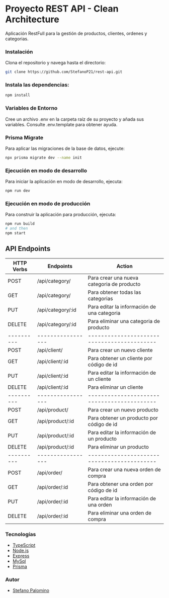 # Proyecto REST API - Clean Architecture

Aplicación RestFull para la gestión de productos, clientes, ordenes y categorias.

### Instalación

Clona el repositorio y navega hasta el directorio:

```bash
git clone https://github.com/StefanoP21/rest-api.git
```

### Instala las dependencias:

```bash
npm install
```

### Variables de Entorno

Cree un archivo .env en la carpeta raíz de su proyecto y añada sus variables. Consulte .env.template para obtener ayuda.

### Prisma Migrate

Para aplicar las migraciones de la base de datos, ejecute:

```bash
npx prisma migrate dev --name init
```

### Ejecución en modo de desarrollo

Para iniciar la aplicación en modo de desarrollo, ejecuta:

```bash
npm run dev
```

### Ejecución en modo de producción

Para construir la aplicación para producción, ejecuta:

```bash
npm run build
# and then
npm start
```

## API Endpoints

| HTTP Verbs | Endpoints         | Action                                      |
| ---------- | ----------------- | ------------------------------------------- |
| POST       | /api/category/    | Para crear una nueva categoria de producto  |
| GET        | /api/category/    | Para obtener todas las categorias           |
| PUT        | /api/category/:id | Para editar la información de una categoria |
| DELETE     | /api/category/:id | Para eliminar una categoria de producto     |
| ---------- | ----------------- | ------------------------------------------- |
| POST       | /api/client/      | Para crear un nuevo cliente                 |
| GET        | /api/client/:id   | Para obtener un cliente por código de id    |
| PUT        | /api/client/:id   | Para editar la información de un cliente    |
| DELETE     | /api/client/:id   | Para eliminar un cliente                    |
| ---------- | ----------------- | ------------------------------------------- |
| POST       | /api/product/     | Para crear un nuevo producto                |
| GET        | /api/product/:id  | Para obtener un producto por código de id   |
| PUT        | /api/product/:id  | Para editar la información de un producto   |
| DELETE     | /api/product/:id  | Para eliminar un producto                   |
| ---------- | ----------------- | ------------------------------------------- |
| POST       | /api/order/       | Para crear una nueva orden de compra        |
| GET        | /api/order/:id    | Para obtener una orden por código de id     |
| PUT        | /api/order/:id    | Para editar la información de una orden     |
| DELETE     | /api/order/:id    | Para eliminar una orden de compra           |

### Tecnologías

-   [TypeScript](https://www.typescriptlang.org/)
-   [Node.js](https://nodejs.org/)
-   [Express](https://expressjs.com/)
-   [MySql](https://www.mysql.com/)
-   [Prisma](https://www.prisma.io/)

### Autor

-   [Stefano Palomino](https://github.com/StefanoP21)
